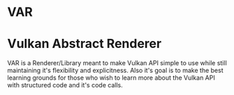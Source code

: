 # VAR
# Vulkan Abstract Renderer
VAR is a Renderer/Library meant to make Vulkan API simple to use while still maintaining it's flexibility and explicitness.
Also it's goal is to make the best learning grounds for those who wish to learn more about the Vulkan API with structured code and it's code calls.
